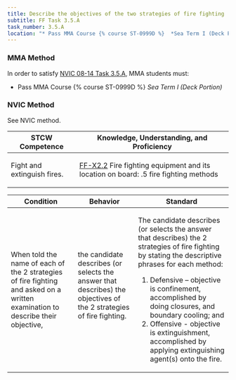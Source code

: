 ```yaml
---
title: Describe the objectives of the two strategies of fire fighting
subtitle: FF Task 3.5.A 
task_number: 3.5.A
location: "* Pass MMA Course {% course ST-0999D %}  *Sea Term I (Deck Portion)*" 
---
```



### MMA Method

In order to satisfy  [NVIC 08-14  Task  3.5.A]({{site.baseurl}}/assets/images/nvic-08-14.pdf), MMA students must:

* Pass MMA Course {% course ST-0999D %}  *Sea Term I (Deck Portion)*


### NVIC Method

<a onclick="togglevisibility('nvic_methods')" >See NVIC method.</a>

<div id='nvic_methods' class='hide'>

<table>
<thead>
<tr>
<th class='forty'> STCW Competence </th>
<th class='sixty'> Knowledge, Understanding, and Proficiency </th>
</tr>
</thead>




<tbody>
<tr><td markdown='1'>

Fight and extinguish fires.

</td><td markdown='1'>

[FF-X2.2]({{site.baseurl}}/tables/612.html#FF-X2.2) Fire fighting equipment and its location on board:
.5  fire fighting methods

</td></tr>


</tbody>
</table>


<table>
<thead>
<tr><th class='twenty'>  Condition </th><th class='twenty'> Behavior </th><th  class='sixty'>Standard </th></tr>
</thead>
<tbody >



<tr><td markdown='1'>

When told the name of each of the 2 strategies of fire fighting and asked on a written examination to describe their objective,

</td><td markdown='1'>

the candidate describes (or selects the answer that describes) the objectives of the 2 strategies of fire fighting.

<br>

<div class="tooltip">
<span class="tooltiptext">
</span>
</div>


</td><td markdown='1'>

The candidate describes (or selects the answer that describes) the 2 strategies of fire fighting by stating the descriptive phrases for each method:
 
1. Defensive – objective is confinement, accomplished by doing closures, and boundary cooling; and 
2. Offensive - objective is extinguishment, accomplished by applying extinguishing agent(s) onto the fire.

</td></tr>
</tbody>
</table>
</div>
